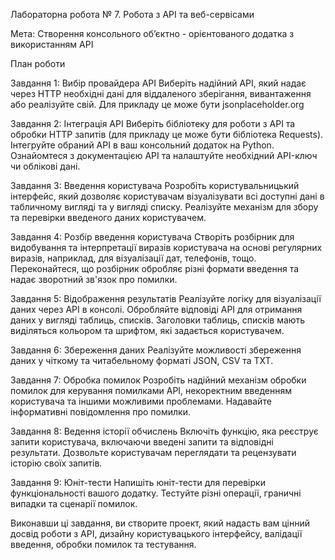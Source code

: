 Лабораторна робота № 7. Робота з API та веб-сервісами 

Мета: Створення консольного об’єктно - орієнтованого додатка з використанням API

План роботи

Завдання 1: Вибір провайдера API
Виберіть надійний API, який надає через HTTP необхідні дані для віддаленого зберігання, вивантаження або реалізуйте свій. Для прикладу це може бути jsonplaceholder.org

Завдання 2: Інтеграція API
Виберіть бібліотеку для роботи з API та обробки HTTP запитів (для прикладу це може бути бібліотека Requests). Інтегруйте обраний API в ваш консольний додаток на Python.  Ознайомтеся з документацією API та налаштуйте необхідний API-ключ чи облікові дані.

Завдання 3: Введення користувача
Розробіть користувальницький інтерфейс, який дозволяє користувачам візуалізувати всі доступні дані в табличному вигляді та у вигляді списку.  Реалізуйте механізм для збору та перевірки введеного даних користувачем.

Завдання 4: Розбір введення користувача
Створіть розбірник для видобування та інтерпретації виразів користувача на основі регулярних виразів, наприклад, для візуалізації дат, телефонів, тощо. Переконайтеся, що розбірник обробляє різні формати введення та надає зворотний зв'язок про помилки.

Завдання 5: Відображення результатів
Реалізуйте логіку для візуалізації даних через API в консолі. Обробляйте відповіді API для отримання даних у вигляді таблиць, списків. Заголовки таблиць, списків мають виділяться кольором та шрифтом, які задається користувачем.

Завдання 6: Збереження даних
Реалізуйте  можливості збереження даних у чіткому та читабельному форматі JSON, CSV та TXT.

Завдання 7: Обробка помилок
Розробіть надійний механізм обробки помилок для керування помилками API, некоректним введенням користувача та іншими можливими проблемами. Надавайте інформативні повідомлення про помилки.

Завдання 8: Ведення історії обчислень
Включіть функцію, яка реєструє запити користувача, включаючи введені запити та відповідні результати. Дозвольте користувачам переглядати та рецензувати історію своїх запитів.

Завдання 9: Юніт-тести
Напишіть юніт-тести для перевірки функціональності вашого додатку. Тестуйте різні операції, граничні випадки та сценарії помилок.

Виконавши ці завдання, ви створите проект, який надасть вам цінний досвід роботи з API, дизайну користувацького інтерфейсу, валідації введення, обробки помилок та тестування.